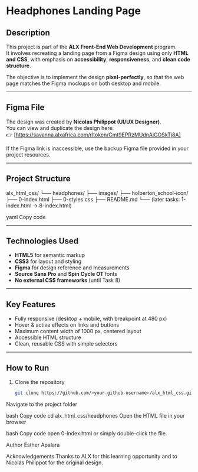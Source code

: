 # Headphones Landing Page

## Description  
This project is part of the **ALX Front-End Web Development** program.  
It involves recreating a landing page from a Figma design using only **HTML and CSS**, with emphasis on **accessibility**, **responsiveness**, and **clean code structure**.

The objective is to implement the design **pixel-perfectly**, so that the web page matches the Figma mockups on both desktop and mobile.

---

## Figma File  
The design was created by **Nicolas Philippot (UI/UX Designer)**.  
You can view and duplicate the design here:  
👉 [https://savanna.alxafrica.com/rltoken/Cmt9EPRzMUdnAiGOSkTj8A]  

If the Figma link is inaccessible, use the backup Figma file provided in your project resources.

---

## Project Structure  
alx_html_css/
└── headphones/
├── images/
├── holberton_school-icon/
├── 0-index.html
├── 0-styles.css
├── README.md
└── (later tasks: 1-index.html → 8-index.html)

yaml
Copy code

---

## Technologies Used  
- **HTML5** for semantic markup  
- **CSS3** for layout and styling  
- **Figma** for design reference and measurements  
- **Source Sans Pro** and **Spin Cycle OT** fonts  
- **No external CSS frameworks** (until Task 8)  

---

## Key Features  
- Fully responsive (desktop + mobile, with breakpoint at 480 px)  
- Hover & active effects on links and buttons  
- Maximum content width of 1000 px, centered layout  
- Accessible HTML structure  
- Clean, reusable CSS with simple selectors  

---

## How to Run  
1. Clone the repository  
   ```bash
   git clone https://github.com/<your-github-username>/alx_html_css.git
Navigate to the project folder

bash
Copy code
cd alx_html_css/headphones
Open the HTML file in your browser

bash
Copy code
open 0-index.html
or simply double-click the file.

Author
Esther Apalara

Acknowledgements
Thanks to ALX for this learning opportunity and to Nicolas Philippot for the original design.

